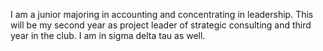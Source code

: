 I am a junior majoring in accounting and concentrating in leadership.  This will be my second year as project leader of strategic consulting and third year in the club. I am in sigma delta tau as well.